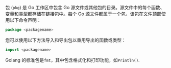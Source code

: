 包 (`pkg`) 是 Go 工作区中包含 Go 源文件或其他包的目录。源文件中的每个函数、变量和类型都存储在链接包中。每个 Go 源文件都属于一个包，该包在文件顶部使用以下命令声明：

```go
package <packagename> 
```

您可以使用以下方法导入和导出包以重用导出的函数或类型： 

```go
import <packagename> 
```

Golang 的标准包是`fmt`，其中包含格式化和打印功能，如`Println()`.